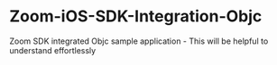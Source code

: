 # Zoom-iOS-SDK-Integration-Objc
Zoom SDK integrated Objc sample application - This will be helpful to understand effortlessly
